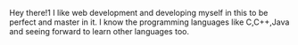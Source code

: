Hey there!1
I like web development and developing myself in this to be perfect and master in it.
I know the programming languages like C,C++,Java and seeing forward to learn other languages too.
